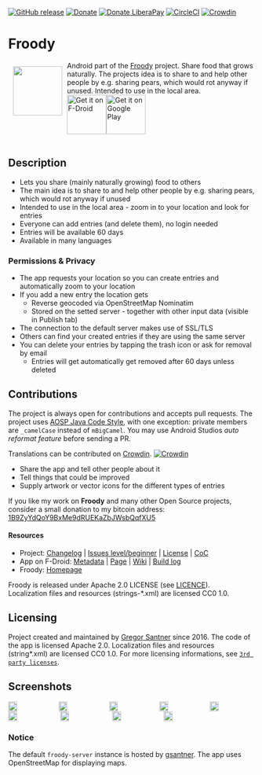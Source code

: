 [![GitHub release](https://img.shields.io/github/tag/froodyapp/froody-android.svg)](https://github.com/froodyapp/froody-android/releases)
[![Donate](https://img.shields.io/badge/donate-bitcoin-orange.svg)](https://gsantner.github.io/#donate)
[![Donate LiberaPay](https://img.shields.io/badge/donate-liberapay-orange.svg)](https://liberapay.com/gsantner/donate)
[![CircleCI](https://circleci.com/gh/froodyapp/froody-android.svg?style=shield)](https://circleci.com/gh/froodyapp/froody-android)
[![Crowdin](https://d322cqt584bo4o.cloudfront.net/froodyapp/localized.svg)](https://crowdin.com/project/froodyapp)

# Froody
<img src="/app/src/main/ic_launcher-web.png" align="left" width="100" hspace="10" vspace="10">
Android part of the <a href="https://froodyapp.github.io/">Froody</a> project.
Share food that grows naturally. The projects idea is to share to and help other people by e.g. sharing pears, 
which would rot anyway if unused. Intended to use in the local area.

<div style="display:flex;" >
<a href="https://f-droid.org/repository/browse/?fdid=io.github.froodyapp">
    <img src="https://f-droid.org/badge/get-it-on.png" alt="Get it on F-Droid" height="80">
</a>
<a href="https://play.google.com/store/apps/details?id=io.github.froodyapp">
    <img alt="Get it on Google Play" height="80" src="https://play.google.com/intl/en_us/badges/images/generic/en_badge_web_generic.png" />
</a>
</div></br>


## Description
* Lets you share (mainly naturally growing) food to others
* The main idea is to share to and help other people by e.g. sharing pears, which would rot anyway if unused
* Intended to use in the local area - zoom in to your location and look for entries
* Everyone can add entries (and delete them), no login needed
* Entries will be available 60 days
* Available in many languages

### Permissions & Privacy<a name="privacy"></a>
* The app requests your location so you can create entries and automatically zoom to your location
* If you add a new entry the location gets
  * Reverse geocoded via OpenStreetMap Nominatim
  * Stored on the setted server - together with other input data (visible in Publish tab)
* The connection to the default server makes use of SSL/TLS
* Others can find your created entries if they are using the same server
* You can delete your entries by tapping the trash icon or ask for removal by email
  * Entries will get automatically get removed after 60 days unless deleted

## Contributions
The project is always open for contributions and accepts pull requests.
The project uses [AOSP Java Code Style](https://source.android.com/source/code-style#follow-field-naming-conventions), with one exception: private members are `_camelCase` instead of `mBigCamel`. You may use Android Studios _auto reformat feature_ before sending a PR.

Translations can be contributed on [Crowdin](https://crowdin.com/project/froodyapp). [![Crowdin](https://d322cqt584bo4o.cloudfront.net/froodyapp/localized.svg)](https://crowdin.com/project/froodyapp)

* Share the app and tell other people about it
* Tell things that could be improved
* Supply artwork or vector icons for the different types of entries


If you like my work on <b>Froody</b> and many other Open Source projects, consider a small donation to my bitcoin address:
<a href="https://gsantner.github.io/#donate">1B9ZyYdQoY9BxMe9dRUEKaZbJWsbQqfXU5</a>


#### Resources
* Project: [Changelog](/CHANGELOG.md) | [Issues level/beginner](https://github.com/froodyapp/froody-android/issues?q=is%3Aissue+is%3Aopen+label%3Alevel%2Fbeginner) | [License](/LICENSE.txt) | [CoC](/CODE_OF_CONDUCT.md)
* App on F-Droid: [Metadata](https://gitlab.com/fdroid/fdroiddata/blob/master/metadata/io.github.froodyapp.txt) | [Page](https://f-droid.org/packages/io.github.froodyapp/) | [Wiki](https://f-droid.org/wiki/page/io.github.froodyapp) | [Build log](https://f-droid.org/wiki/page/io.github.froodyapp/lastbuild)
* Froody: [Homepage](https://froodyapp.github.io/)

Froody is released under Apache 2.0 LICENSE (see [LICENCE](https://github.com/froodyapp/froody-android/blob/master/LICENSE.txt)).  
Localization files and resources (strings-\*.xml) are licensed CC0 1.0.

## Licensing<a name="license"></a>
Project created and maintained by <a href="https://gsantner.github.io">Gregor Santner</a> since 2016.
The code of the app is licensed Apache 2.0. Localization files and resources (string\*.xml) are licensed CC0 1.0.
For more licensing informations, see [`3rd party licenses`](/app/src/main/res/raw/licenses_3rd_party.md).

## Screenshots
<div style="display:flex;" >
	<img src="https://raw.githubusercontent.com/froodyapp/froody-metadata-latest/master/en-US/phoneScreenshots/01.png" width="19%" >
	<img src="https://raw.githubusercontent.com/froodyapp/froody-metadata-latest/master/en-US/phoneScreenshots/02.png" width="19%" style="margin-left:10px;" >
	<img src="https://raw.githubusercontent.com/froodyapp/froody-metadata-latest/master/en-US/phoneScreenshots/03.png" width="19%" style="margin-left:10px;" >
	<img src="https://raw.githubusercontent.com/froodyapp/froody-metadata-latest/master/en-US/phoneScreenshots/04.png" width="19%" style="margin-left:10px;" >
	<img src="https://raw.githubusercontent.com/froodyapp/froody-metadata-latest/master/en-US/phoneScreenshots/05.png" width="19%" style="margin-left:10px;" >
</div>

<div style="display:flex;" >
	<img src="https://raw.githubusercontent.com/froodyapp/froody-metadata-latest/master/en-US/phoneScreenshots/06.png" width="19%" >
	<img src="https://raw.githubusercontent.com/froodyapp/froody-metadata-latest/master/en-US/phoneScreenshots/07.png" width="19%" style="margin-left:10px;" >
	<img src="https://raw.githubusercontent.com/froodyapp/froody-metadata-latest/master/en-US/phoneScreenshots/08.png" width="19%" style="margin-left:10px;" >
	<img src="https://raw.githubusercontent.com/froodyapp/froody-metadata-latest/master/en-US/phoneScreenshots/11.png" width="19%" style="margin-left:10px;" >
</div>


### Notice
The default `froody-server` instance is hosted by [gsantner](https://gsantner.github.io/).
The app uses OpenStreetMap for displaying maps.
